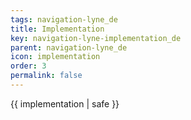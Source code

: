 ```yaml
---
tags: navigation-lyne_de
title: Implementation
key: navigation-lyne-implementation_de
parent: navigation-lyne_de
icon: implementation
order: 3
permalink: false  
---
```

 {{ implementation | safe }}


